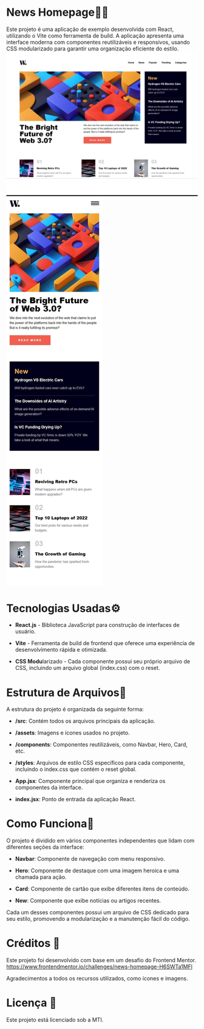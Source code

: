 # News Homepage📱📰
Este projeto é uma aplicação de exemplo desenvolvida com React, utilizando o Vite como ferramenta de build. A aplicação apresenta uma interface moderna com componentes reutilizáveis e responsivos, usando CSS modularizado para garantir uma organização eficiente do estilo.
![Preview do Projeto](src/assets/images/preview-desktop.jpeg)
![Preview do Projeto](src/assets/images/preview-mobile.jpeg)

# Tecnologias Usadas⚙️ 
* **React.js** - Biblioteca JavaScript para construção de interfaces de usuário.

* **Vite** - Ferramenta de build de frontend que oferece uma experiência de desenvolvimento rápida e otimizada.

* **CSS Modu**larizado - Cada componente possui seu próprio arquivo de CSS, incluindo um arquivo global (index.css) com o reset.

# Estrutura de Arquivos📂
A estrutura do projeto é organizada da seguinte forma:

* **/src**: Contém todos os arquivos principais da aplicação.

* **/assets**: Imagens e ícones usados no projeto.

* **/components**: Componentes reutilizáveis, como Navbar, Hero, Card, etc.

* **/styles**: Arquivos de estilo CSS específicos para cada componente, incluindo o index.css que contém o reset global.

* **App.jsx**: Componente principal que organiza e renderiza os componentes da interface.

* **index.jsx**: Ponto de entrada da aplicação React.

# Como Funciona🔧
O projeto é dividido em vários componentes independentes que lidam com diferentes seções da interface:

* **Navbar**: Componente de navegação com menu responsivo.

* **Hero**: Componente de destaque com uma imagem heroica e uma chamada para ação.

* **Card**: Componente de cartão que exibe diferentes itens de conteúdo.

* **New**: Componente que exibe notícias ou artigos recentes.

Cada um desses componentes possui um arquivo de CSS dedicado para seu estilo, promovendo a modularização e a manutenção fácil do código.

# Créditos 🙌
Este projeto foi desenvolvido com base em um desafio do Frontend Mentor.
https://www.frontendmentor.io/challenges/news-homepage-H6SWTa1MFl

Agradecimentos a todos os recursos utilizados, como ícones e imagens.

# Licença 📝
Este projeto está licenciado sob a MTI.
